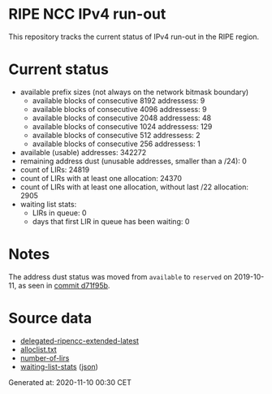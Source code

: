 # RIPE NCC IPv4 run-out
This repository tracks the current status of IPv4 run-out in the RIPE region.

# Current status
- available prefix sizes (not always on the network bitmask boundary)
  - available blocks of consecutive 8192 addressess: 9
  - available blocks of consecutive 4096 addressess: 9
  - available blocks of consecutive 2048 addressess: 48
  - available blocks of consecutive 1024 addressess: 129
  - available blocks of consecutive 512 addressess: 2
  - available blocks of consecutive 256 addressess: 1
- available (usable) addresses: 342272
- remaining address dust (unusable addresses, smaller than a /24): 0
- count of LIRs: 24819
- count of LIRs with at least one allocation: 24370
- count of LIRs with at least one allocation, without last /22 allocation: 2905
- waiting list stats:
  - LIRs in queue: 0
  - days that first LIR in queue has been waiting: 0

# Notes
The address dust status was moved from `available` to `reserved` on 2019-10-11, as seen in [commit d71f95b](https://github.com/zajdee/ripe-ncc-ipv4-runout/commit/d71f95b1f7c9f639556e395e4ad0f41e54834954).

# Source data
- [delegated-ripencc-extended-latest](https://ftp.ripe.net/pub/stats/ripencc/delegated-ripencc-extended-latest)
- [alloclist.txt](https://ftp.ripe.net/pub/stats/ripencc/membership/alloclist.txt)
- [number-of-lirs](https://labs.ripe.net/statistics/number-of-lirs)
- [waiting-list-stats](https://www.ripe.net/manage-ips-and-asns/ipv4/ipv4-waiting-list) ([json](https://www-static.ripe.net/dynamic/ipv4-waiting-list/stats.json))

Generated at: 2020-11-10 00:30 CET
